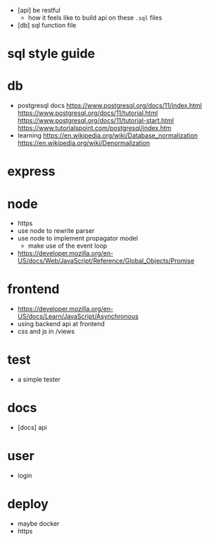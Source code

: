 - [api] be restful
  - how it feels like to build api on these `.sql` files
- [db] sql function file
# sql style guide
# db
- postgresql docs
  https://www.postgresql.org/docs/11/index.html
  https://www.postgresql.org/docs/11/tutorial.html
  https://www.postgresql.org/docs/11/tutorial-start.html
  https://www.tutorialspoint.com/postgresql/index.htm
- learning
  https://en.wikipedia.org/wiki/Database_normalization
  https://en.wikipedia.org/wiki/Denormalization
# express
# node
- https
- use node to rewrite parser
- use node to implement propagator model
  - make use of the event loop
- https://developer.mozilla.org/en-US/docs/Web/JavaScript/Reference/Global_Objects/Promise
# frontend
- https://developer.mozilla.org/en-US/docs/Learn/JavaScript/Asynchronous
- using backend api at frontend
- css and js in /views
# test
- a simple tester
# docs
- [docs] api
# user
- login
# deploy
- maybe docker
- https
